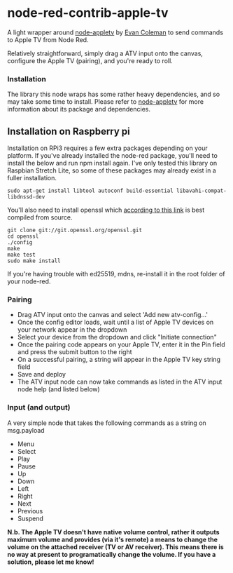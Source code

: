 
# node-red-contrib-apple-tv

A light wrapper around [node-appletv](https://github.com/edc1591/node-appletv) by [Evan Coleman](https://github.com/edc1591) to send commands to Apple TV from Node Red.

Relatively straightforward, simply drag a ATV input onto the canvas, configure the Apple TV (pairing), and you're ready to roll.

### Installation
The library this node wraps has some rather heavy dependencies, and so may take some time to install. Please refer to [node-appletv](https://github.com/edc1591/node-appletv) for more information about its package and dependencies.

## Installation on Raspberry pi
Installation on RPi3 requires a few extra packages depending on your platform. If you've already installed the node-red package, you'll need to install the below and run npm install again.
I've only tested this library on Raspbian Stretch Lite, so some of these packages may already exist in a fuller installation.

```
sudo apt-get install libtool autoconf build-essential libavahi-compat-libdnssd-dev
```

You'll also need to install openssl which [according to this link](https://raspberrypi.stackexchange.com/questions/66782/how-to-install-openssl-1-0-2-on-raspberry-pi3?rq=1) is best compiled from source.
```
git clone git://git.openssl.org/openssl.git
cd openssl
./config
make
make test
sudo make install
```

If you're having trouble with ed25519, mdns,  re-install it in the root folder of your node-red.

### Pairing
-   Drag ATV input onto the canvas and select 'Add new atv-config...'
-   Once the config editor loads, wait until a list of Apple TV devices on your network appear in the dropdown
-   Select your device from the dropdown and click "Initiate connection"
-   Once the pairing code appears on your Apple TV, enter it in the Pin field and press the submit button to the right
-   On a successful pairing, a string will appear in the Apple TV key string field
-   Save and deploy
-   The ATV input node can now take commands as listed in the ATV input node help (and listed below)

### Input (and output)
A very simple node that takes the following commands as a string on msg.payload
-   Menu
-   Select
-   Play
-   Pause
-   Up
-   Down
-   Left
-   Right
-   Next
-   Previous
-   Suspend

**N.b. The Apple TV doesn't have native volume control, rather it outputs maximum volume and provides (via it's remote) a means to change the volume on the attached receiver (TV or AV receiver). This means there is no way at present to programatically change the volume. If you have a solution, please let me know!**
